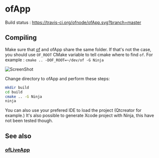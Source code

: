 ofApp
=====
Build status : https://travis-ci.org/ofnode/ofApp.svg?branch=master

Compiling
---------

Make sure that [of](https://github.com/ofnode/of) and ofApp share the same folder.
If that's not the case, you should use `OF_ROOT` CMake variable to tell cmake where to find `of`.
For example : `cmake .. -DOF_ROOT=~/dev/of -G Ninja`

![ScreenShot](http://i.imgur.com/xTQQYv4.png)

Change directory to ofApp and perform these steps:

```bash
mkdir build
cd build
cmake .. -G Ninja
ninja
```

You can also use your prefered IDE to load the project (Qtcreator for example.)
It's also possible to generate Xcode project with Ninja, this have not been tested though.

See also
--------

### [ofLiveApp](https://github.com/ofnode/ofLiveApp)

